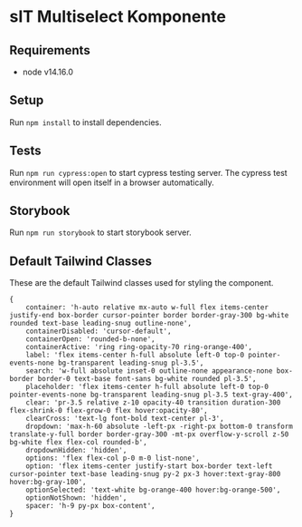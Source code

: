 # sIT Multiselect Komponente

## Requirements
+ node v14.16.0

## Setup
Run `npm install` to install dependencies.

## Tests
Run `npm run cypress:open` to start cypress testing server. 
The cypress test environment will open itself in a browser automatically.

## Storybook
Run `npm run storybook` to start storybook server.

## Default Tailwind Classes

These are the default Tailwind classes used for styling the component.

```
{
    container: 'h-auto relative mx-auto w-full flex items-center justify-end box-border cursor-pointer border border-gray-300 bg-white rounded text-base leading-snug outline-none',
    containerDisabled: 'cursor-default',
    containerOpen: 'rounded-b-none',
    containerActive: 'ring ring-opacity-70 ring-orange-400',
    label: 'flex items-center h-full absolute left-0 top-0 pointer-events-none bg-transparent leading-snug pl-3.5',
    search: 'w-full absolute inset-0 outline-none appearance-none box-border border-0 text-base font-sans bg-white rounded pl-3.5',
    placeholder: 'flex items-center h-full absolute left-0 top-0 pointer-events-none bg-transparent leading-snug pl-3.5 text-gray-400',
    clear: 'pr-3.5 relative z-10 opacity-40 transition duration-300 flex-shrink-0 flex-grow-0 flex hover:opacity-80',
    clearCross: 'text-lg font-bold text-center pl-3',
    dropdown: 'max-h-60 absolute -left-px -right-px bottom-0 transform translate-y-full border border-gray-300 -mt-px overflow-y-scroll z-50 bg-white flex flex-col rounded-b',
    dropdownHidden: 'hidden',
    options: 'flex flex-col p-0 m-0 list-none',
    option: 'flex items-center justify-start box-border text-left cursor-pointer text-base leading-snug py-2 px-3 hover:text-gray-800 hover:bg-gray-100',
    optionSelected: 'text-white bg-orange-400 hover:bg-orange-500',
    optionNotShown: 'hidden',
    spacer: 'h-9 py-px box-content',
}
```

[//]: # (To customize them use the classes prop like this:)

[//]: # ()
[//]: # (If you want to completely re-style some elements from ground up:)

[//]: # (```)

[//]: # (<Multiselect ... )

[//]: # (    :classes='{)

[//]: # (        container: 'some new tailwind classes',)

[//]: # (        ... )

[//]: # (        }')

[//]: # (/>    )

[//]: # (```)

[//]: # ()
[//]: # (If you just want to change a few things like color, size, etc., import defaultTailwind and use it)

[//]: # (like this:)

[//]: # (```)

[//]: # (<Multiselect ... )

[//]: # (    :classes='{)

[//]: # (        container: [defaultTailwind.container, newContainerCSS],)

[//]: # (        ... )

[//]: # (        }')

[//]: # (/>)

[//]: # ()
[//]: # (<style>)

[//]: # (.newContainerCSS {)

[//]: # (    @apply border-orange-500)

[//]: # (})

[//]: # (</style>    )

[//]: # (```)